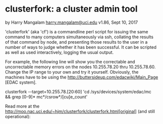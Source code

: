clusterfork: a cluster admin tool
=================================
by Harry Mangalam <harry.mangalam@uci.edu>
v1.86, Sept 10, 2017

'clusterfork' (aka 'cf') is a commandline perl script for issuing the same
command to many computers simultaneously via ssh, collating the results of
that command by node, and presenting those results to the user in a number
of ways to judge whether it has been successful.  It can be scripted as well
as used interactively, logging the usual output.

For example, the following line will show you the correctable and
uncorrectable memory errors on the nodes 10.255.78.20 thru 10.255.78.60. 
Change the IP range to your own and try it yourself.  Obviously, the
machines have to be using the http://buttersideup.com/edacwiki/Main_Page [EDAC system].

clusterfork --target=10.255.78.[20:60] 'cd /sys/devices/system/edac/mc \
&&  grep [0-9]* mc*/csrow*/[cu]e_count'

Read more at the http://moo.nac.uci.edu/~hjm/clusterfork/clusterfork.html[original] 
(and still operational):


 
